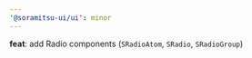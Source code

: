 ```yaml
---
'@soramitsu-ui/ui': minor
---
```


**feat**: add Radio components (`SRadioAtom`, `SRadio`, `SRadioGroup`)
